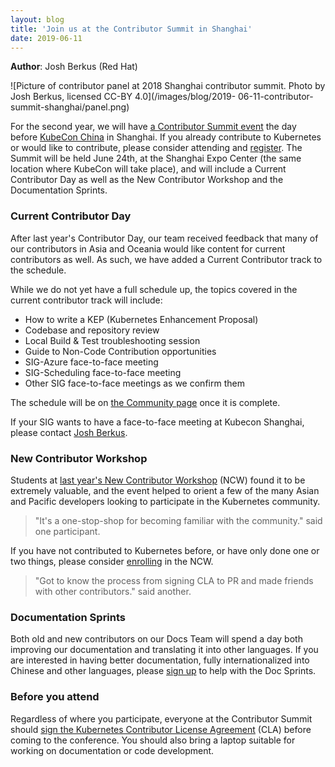 ```yaml
---
layout: blog
title: 'Join us at the Contributor Summit in Shanghai'
date: 2019-06-11
---
```


**Author**: Josh Berkus (Red Hat)

![Picture of contributor panel at 2018 Shanghai contributor summit.  Photo by Josh Berkus, licensed CC-BY 4.0](/images/blog/2019-
06-11-contributor-summit-shanghai/panel.png)

For the second year, we will have [a Contributor Summit event](https://www.lfasiallc.com/events/contributors-summit-china-2019/) the day before [KubeCon China](https://events.linuxfoundation.cn/events/kubecon-cloudnativecon-china-2019/) in Shanghai. If you already contribute to Kubernetes or would like to contribute, please consider attending and [register](https://www.lfasiallc.com/events/contributors-summit-china-2019/register/). The Summit will be held June 24th, at the Shanghai Expo Center (the same location where KubeCon will take place), and will include a Current Contributor Day as well as the New Contributor Workshop and the Documentation Sprints.

### Current Contributor Day

After last year's Contributor Day, our team received feedback that many of our contributors in Asia and Oceania would like content for current contributors as well. As such, we have added a Current Contributor track to the schedule.

While we do not yet have a full schedule up, the topics covered in the current contributor track will include:

* How to write a KEP (Kubernetes Enhancement Proposal)
* Codebase and repository review
* Local Build & Test troubleshooting session
* Guide to Non-Code Contribution opportunities
* SIG-Azure face-to-face meeting
* SIG-Scheduling face-to-face meeting
* Other SIG face-to-face meetings as we confirm them

The schedule will be on [the Community page](https://github.com/kubernetes/community/tree/master/events/2019/06-contributor-summit) once it is complete.

If your SIG wants to have a face-to-face meeting at Kubecon Shanghai, please contact [Josh Berkus](mailto:jberkus@redhat.com).

### New Contributor Workshop

Students at [last year's New Contributor Workshop](/blog/2018/12/05/new-contributor-workshop-shanghai/) (NCW) found it to be extremely valuable, and the event helped to orient a few of the many Asian and Pacific developers looking to participate in the Kubernetes community.

> "It's a one-stop-shop for becoming familiar with the community." said one participant.

If you have not contributed to Kubernetes before, or have only done one or two things, please consider [enrolling](https://www.lfasiallc.com/events/contributors-summit-china-2019/register/) in the NCW.

> "Got to know the process from signing CLA to PR and made friends with other contributors." said another.

### Documentation Sprints

Both old and new contributors on our Docs Team will spend a day both improving our documentation and translating it into other languages. If you are interested in having better documentation, fully internationalized into Chinese and other languages, please [sign up](https://www.lfasiallc.com/events/contributors-summit-china-2019/register/) to help with the Doc Sprints.

### Before you attend

Regardless of where you participate, everyone at the Contributor Summit should [sign the Kubernetes Contributor License Agreement](https://git.k8s.io/community/CLA.md#the-contributor-license-agreement) (CLA) before coming to the conference. You should also bring a laptop suitable for working on documentation or code development.
